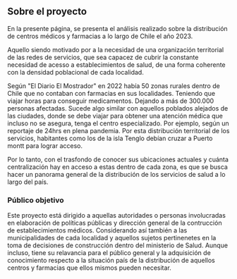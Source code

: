 ## Sobre el proyecto 

En la presente página, se presenta el análisis realizado sobre la distribución de centros médicos y farmacias a lo largo de Chile el año 2023. 


Aquello siendo motivado por a la necesidad de una organización territorial de las redes de servicios, que sea capacez de cubrir la constante necesidad de acesso a establecimientos de salud, de una forma coherente con la densidad poblacional de cada localidad. 

Según "El Diario El Mostrador" en 2022 había 50 zonas rurales dentro de Chile que no contaban con farmacias en sus localidades. Teniendo que viajar horas para conseguir medicamentos. Dejando a más de 300.000 personas afectadas.
Sucede algo similar con aquellos poblados alejados de las ciudades, donde se debe viajar para obtener una atención médica que incluso no se asegura, tenga el centro especializado. Por ejemplo, según un reportaje de 24hrs en plena pandemia. Por esta distribución territorial de los servicios, habitantes como los de la isla Tenglo debían cruzar a Puerto montt para lograr acceso.

Por lo tanto, con el trasfondo de conocer sus ubicaciones actuales y cuánta centralización hay en acceso a estas dentro de cada zona, es que se busca hacer un panorama general de la distribución de los servicios de salud a lo largo del país.


### Público objetivo

Este proyecto está dirigido a aquellas autoridades o personas involucradas en elaboración de políticas públicas y dirección general de la contrucción de establecimientos médicos. Considerando así también a las municipalidades de cada localidad y aquellos sujetos pertinenetes en la toma de decisiones de construcción dentro del ministerio de Salud. Aunque incluso, tiene su relavancia para el público general y la adquisición de conocimiento respecto a la situación país de la distribución de aquellos centros y farmacias que ellos mismos pueden necesitar. 


